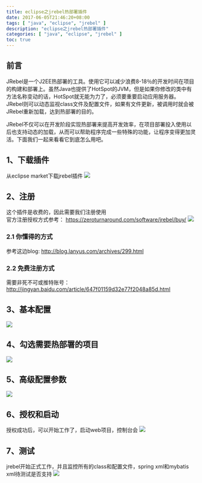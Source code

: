 ```yaml
---
title: eclipse之jrebel热部署插件
date: 2017-06-05T21:46:20+08:00
tags: [ "java", "eclipse", "jrebel" ] 
description: "eclipse之jrebel热部署插件"
categories: [ "java", "eclipse", "jrebel" ]
toc: true
---
```


## 前言
JRebel是一个J2EE热部署的工具。使用它可以减少浪费8-18％的开发时间在项目的构建和部署上。虽然Java也提供了HotSpot的JVM，但是如果你修改的类中有方法名称变动的话，HotSpot就无能为力了，必须要重要启动应用服务器。JRebel则可以动态监视class文件及配置文件，如果有文件更新，被调用时就会被JRebel重新加载，达到热部署的目的。  

JRebel不仅可以在开发阶段实现热部署来提高开发效率，在项目部署投入使用以后也支持动态的加载，从而可以帮助程序完成一些特殊的功能，让程序变得更加灵活。下面我们一起来看看它到底怎么用吧。

## 1、下载插件
从eclipse market下载jrebel插件
![](/posts/jrebel/jrebel-market.jpg)

## 2、注册
这个插件是收费的，因此需要我们注册使用  
官方注册授权方式参考： <https://zeroturnaround.com/software/jrebel/buy/>
![](/posts/jrebel/jrebel-license.jpg)

### 2.1 你懂得的方式
参考这边blog: <http://blog.lanyus.com/archives/299.html>

### 2.2 免费注册方式
需要非死不可或推特账号： <http://jingyan.baidu.com/article/647f01159d32e77f2048a85d.html>

## 3、基本配置
![](/posts/jrebel/jrebel-startup.jpg)

## 4、勾选需要热部署的项目
![](/posts/jrebel/jrebel-projects.jpg)

## 5、高级配置参数
![](/posts/jrebel/jrebel-advance.jpg)

## 6、授权和启动
授权成功后，可以开始工作了，启动web项目，控制台会
![](/posts/jrebel/jrebel-working.jpg)

## 7、测试
jrebel开始正式工作，并且监控所有的class和配置文件，spring xml和mybatis xml待测试是否支持
![](/posts/jrebel/jrebel-monitor.jpg)